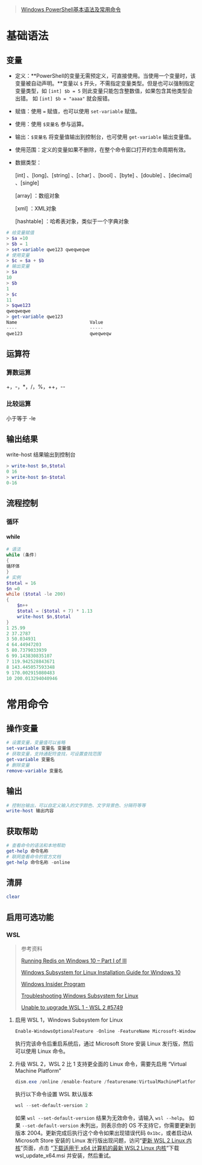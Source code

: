 > [Windows PowerShell基本语法及常用命令](https://blog.csdn.net/Mr_Pang/article/details/50571866)

# 基础语法

## 变量

- 定义：**PowerShell的变量无需预定义，可直接使用。当使用一个变量时，该变量被自动声明。**变量以 `$` 开头，不需指定变量类型。但是也可以强制指定变量类型，如 `[int] $b = 5` 则此变量只能包含整数值，如果包含其他类型会出错。 如 `[int] $b = "aaaa"` 就会报错。

- 赋值：使用 `=` 赋值，也可以使用  `set-variable` 赋值。

- 使用：使用 `$变量名` 参与运算。

- 输出：`$变量名` 将变量值输出到控制台，也可使用 `get-variable` 输出变量值。

- 使用范围：定义的变量如果不删除，在整个命令窗口打开的生命周期有效。

- 数据类型： 

  [int] 、[long]、[string] 、[char] 、[bool] 、[byte] 、[double] 、[decimal] 、[single]

  [array] ：数组对象

  [xml] ：XML对象

  [hashtable] ：哈希表对象，类似于一个字典对象

```powershell
# 给变量赋值
> $a =10
> $b = 1
> set-variable qwe123 qweqweqwe
# 使用变量
> $c = $a + $b
# 输出变量
> $a
10
> $b
1
> $c
11
> $qwe123
qweqweqwe
> get-variable qwe123
Name                           Value
----                           -----
qwe123                         qweqweqw
```

## 运算符

### 算数运算

+，-，*，/，%，++，--

### 比较运算

小于等于	-le

## 输出结果

write-host 结果输出到控制台

```powershell
> write-host $n,$total
0 16
> write-host $n-$total
0-16
```

## 流程控制

### 循环

#### while

```powershell
# 语法
while (条件)
{
循环体
}
# 实例
$total = 16
$n =0
while ($total -le 200)
{
	$n++
	$total = ($total + 7) * 1.13
	write-host $n,$total
}
1 25.99
2 37.2787
3 50.034931
4 64.44947203
5 80.7379033939
6 99.143830835107
7 119.942528843671
8 143.445057593348
9 170.002915080483
10 200.013294040946
```

# 常用命令

## 操作变量

```powershell
# 设置变量，变量值可以省略
set-variable 变量名 变量值
# 获取变量，支持通配符查找，可设置查找范围
get-variable 变量名
# 删除变量
remove-variable 变量名
```

## 输出

```powershell
# 控制台输出，可以自定义输入的文字颜色、文字背景色、分隔符等等
write-host 输出内容
```

## 获取帮助

```powershell
# 查看命令的语法和本地帮助
get-help 命令名称
# 联网查看命令的官方文档
get-help 命令名称 -online
```

## 清屏

```powershell
clear
```

## 启用可选功能

### WSL

> 参考资料
>
> [Running Redis on Windows 10 – Part I of III](https://redislabs.com/blog/redis-on-windows-10/)
>
> [Windows Subsystem for Linux Installation Guide for Windows 10](https://docs.microsoft.com/en-us/windows/wsl/install-win10)
>
> [Windows Insider Program](https://www.youtube.com/watch?v=oOlRvuEBG88)
>
> [Troubleshooting Windows Subsystem for Linux](https://docs.microsoft.com/en-us/windows/wsl/troubleshooting)
>
> [Unable to upgrade WSL 1 - WSL 2 #5749](https://github.com/microsoft/WSL/issues/5749)

1. 启用 WSL 1，Windows Subsystem for Linux

   ```powershell
   Enable-WindowsOptionalFeature -Online -FeatureName Microsoft-Windows-Subsystem-Linux
   ```

   执行完该命令后重启系统后，通过 Microsoft Store 安装 Linux 发行版，然后可以使用 Linux 命令。

2. 升级 WSL 2，WSL 2 比 1 支持更全面的 Linux 命令，需要先启用 “Virtual Machine Platform”

   ```powershell
   dism.exe /online /enable-feature /featurename:VirtualMachinePlatform /all /norestart
   ```

   执行以下命令设置 WSL 默认版本
   
   ```powershell
   wsl --set-default-version 2
   ```
   
   如果 `wsl --set-default-version` 结果为无效命令，请输入 `wsl --help`。 如果 `--set-default-version` 未列出，则表示你的 OS 不支持它，你需要更新到版本 2004。更新完成后执行这个命令如果出现错误代码 `0x1bc`，或者启动从 Microsoft Store 安装的 Linux 发行版出现问题，访问“[更新 WSL 2 Linux 内核](https://aka.ms/wsl2kernel)”页面，点击 “[下载适用于 x64 计算机的最新 WSL2 Linux 内核](https://wslstorestorage.blob.core.windows.net/wslblob/wsl_update_x64.msi)”下载 wsl_update_x64.msi 并安装，然后重试。

